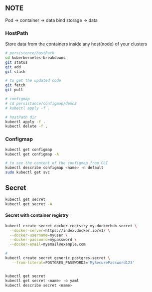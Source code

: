 ## NOTE 

Pod -> container -> data 
bind storage -> data 

### HostPath 
Store data from the containers inside any host(node) of your clusters 

```bash
# persistence/hostPath
cd kuberbernetes-breakdowns 
git status
git add . 
git stash 

# to get the updated code 
git fetch 
git pull 

# configmap 
# cd persistance/configmap/demo2
# kubectl apply -f . 

# hostPath dir 
kubectl apply -f . 
kubectl delete -f . 

```

### Configmap 
```bash
kubectl get configmap 
kubectl get configmap -A

# to see the content of the configmap from CLI 
kubectl describe configmap <name> -n default
sudo kubectl get svc 

```

## Secret
```bash
kubectl get secret 
kubectl get secret -A

```


#### Secret with container registry 

```bash
kubectl create secret docker-registry my-dockerhub-secret \
  --docker-server=https://index.docker.io/v1/ \
  --docker-username=myuser \
  --docker-password=mypassword \
  --docker-email=myemail@example.com

# 
kubectl create secret generic postgres-secret \
   --from-literal=POSTGRES_PASSWORD2='MySecurePassword123'


kubectl get secret 
kubectl get secret <name> -o yaml 
kubectl describe secret <name> 

```
